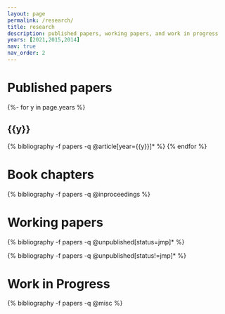 ```yaml
---
layout: page
permalink: /research/
title: research
description: published papers, working papers, and work in progress
years: [2021,2015,2014]
nav: true
nav_order: 2
---
```

<!-- _pages/research.md -->
<div class="publications">

<h1>Published papers</h1>

{%- for y in page.years %}
  <h2 class="year">{{y}}</h2>
  {% bibliography -f papers -q @article[year={{y}}]* %}
{% endfor %}

<h1>Book chapters</h1>

{% bibliography -f papers -q @inproceedings %}

<h1>Working papers</h1>

{% bibliography -f papers -q @unpublished[status=jmp]* %}

{% bibliography -f papers -q @unpublished[status!=jmp]* %}

<h1>Work in Progress</h1>

{% bibliography -f papers -q @misc %}


</div>
